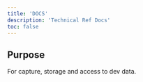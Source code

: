 ```yaml
---
title: 'DOCS'
description: 'Technical Ref Docs'
toc: false
---
```


## Purpose

For capture, storage and access to dev data.
